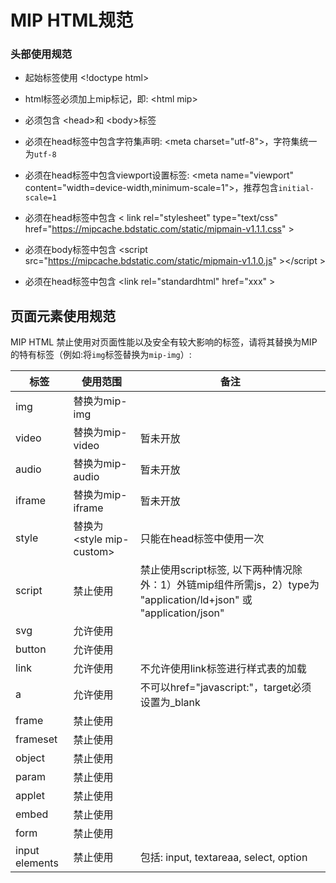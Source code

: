 # MIP HTML规范

### 头部使用规范

- 起始标签使用 &lt;!doctype html&gt;

- html标签必须加上mip标记，即:  &lt;html mip&gt;

- 必须包含 &lt;head&gt;和  &lt;body&gt;标签

- 必须在head标签中包含字符集声明:  &lt;meta charset="utf-8"&gt;，字符集统一为`utf-8`

- 必须在head标签中包含viewport设置标签:  &lt;meta name="viewport" content="width=device-width,minimum-scale=1"&gt;，推荐包含`initial-scale=1`

- 必须在head标签中包含 &lt; link rel="stylesheet" type="text/css" href="https://mipcache.bdstatic.com/static/mipmain-v1.1.1.css" &gt;

- 必须在body标签中包含 &lt;script src="https://mipcache.bdstatic.com/static/mipmain-v1.1.0.js" &gt;&lt;/script &gt;

- 必须在head标签中包含 &lt;link rel="standardhtml" href="xxx" &gt;

## 页面元素使用规范

MIP HTML 禁止使用对页面性能以及安全有较大影响的标签，请将其替换为MIP的特有标签（例如:将`img`标签替换为`mip-img`）:

|标签|使用范围|备注|
|--|--|--|
|img	|替换为mip-img||
|video	|替换为mip-video|暂未开放|
|audio	|替换为mip-audio|暂未开放|
|iframe	|替换为mip-iframe|暂未开放|
|style	|替换为&lt;style mip-custom&gt;|只能在head标签中使用一次|
|script |禁止使用|禁止使用script标签, 以下两种情况除外：1）外链mip组件所需js，2）type为 "application/ld+json" 或 "application/json"|
|svg	|允许使用||
|button	|允许使用||
|link	|允许使用|不允许使用link标签进行样式表的加载|
|a	    |允许使用|不可以href="javascript:"，target必须设置为_blank|
|frame	|禁止使用||
|frameset|	禁止使用||
|object	|禁止使用||
|param	|禁止使用||
|applet	|禁止使用||
|embed	|禁止使用||
|form	|禁止使用||
|input elements	|禁止使用|包括: input, textareaa, select, option|


